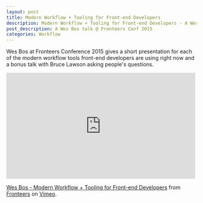 ```yaml
---
layout: post
title: Modern Workflow + Tooling for Front-end Developers
description: Modern Workflow + Tooling for Front-end Developers - A Wes Bos talk @ Fronteers Conf 2015
post_description: A Wes Bos talk @ Fronteers Conf 2015
categories: Workflow
---
```


 Wes Bos at Fronteers Conference 2015 gives a short presentation for each of the modern workflow tools front-end developers are using right now and a bonus talk with Bruce Lawson asking people's questions.

<div class="video-fluid-wrapper">
  <iframe src="https://player.vimeo.com/video/145138873" width="500" height="281" frameborder="0" webkitallowfullscreen mozallowfullscreen allowfullscreen></iframe> <p><a href="https://vimeo.com/145138873">Wes Bos - Modern Workflow + Tooling for Front-end Developers</a> from <a href="https://vimeo.com/fronteers">Fronteers</a> on <a href="https://vimeo.com">Vimeo</a>.</p>
</div>
